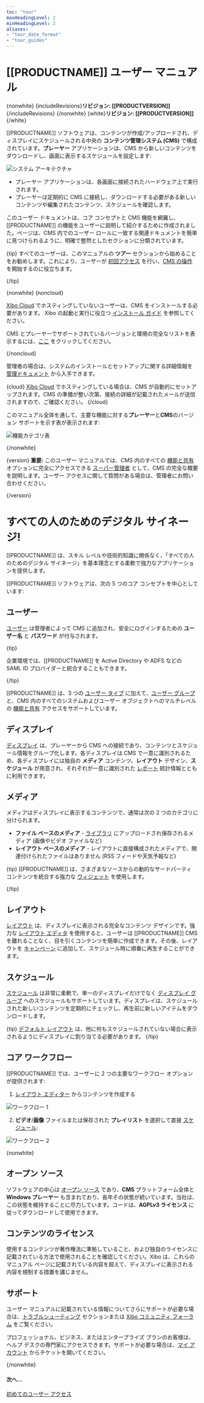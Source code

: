 ```yaml
---
toc: "tour"
maxHeadingLevel: 2
minHeadingLevel: 2
aliases:
- "tour_date_format"
- "tour_guides"
---
```


# [[PRODUCTNAME]] ユーザー マニュアル

{nonwhite}
{includeRevisions}**リビジョン: [[PRODUCTVERSION]]**{/includeRevisions}
{/nonwhite}
{white}**リビジョン: [[PRODUCTVERSION]]**{/white}

[[PRODUCTNAME]] ソフトウェアは、コンテンツが作成/アップロードされ、ディスプレイにスケジュールされる中央の **コンテンツ管理システム (CMS)** で構成されています。**プレーヤー** アプリケーションは、CMS から新しいコンテンツをダウンロードし、画面に表示するスケジュールを設定します:

![システム アーキテクチャ](img/v4_tour_system_architecture.png)

- プレーヤー アプリケーションは、各画面に接続されたハードウェア上で実行されます。
- プレーヤーは定期的に CMS に接続し、ダウンロードする必要がある新しいコンテンツや編集されたコンテンツ、スケジュールを確認します。

このユーザー ドキュメントは、コア コンセプトと CMS 機能を網羅し、[[PRODUCTNAME]] の機能をユーザーに説明して紹介するために作成されました。ページは、CMS 内でのユーザー ロールに一致する関連ドキュメントを簡単に見つけられるように、明確で整然としたセクションに分類されています。

{tip}
すべてのユーザーは、このマニュアルの **ツアー** セクションから始めることをお勧めします。これにより、ユーザーが [初回アクセス](tour_user_access.html) を行い、[CMS の操作](tour_cms_navigation.html) を開始するのに役立ちます。

{/tip}

{nonwhite}
{noncloud}

[Xibo Cloud](/hosting) でホスティングしていないユーザーは、CMS をインストールする必要があります。 Xibo の起動と実行に役立つ [インストール ガイド](/docs/setup/cms-installation-guides.html) を参照してください。

CMS とプレーヤーでサポートされているバージョンと環境の完全なリストを表示するには、[ここ](/docs/setup/supported-versions-and-environments.html) をクリックしてください。

{/noncloud}

管理者の場合は、システムのインストールとセットアップに関する詳細情報を [管理ドキュメント](/docs/setup/) から入手できます。

{cloud}
[Xibo Cloud](/docs/setup/xibo-in-the-cloud.html) でホスティングしている場合は、CMS が自動的にセットアップされます。CMS の準備が整い次第、接続の詳細が記載されたメールが送信されますので、ご確認ください。
{/cloud}

このマニュアル全体を通して、主要な機能に対する**プレーヤー**と**CMS**のバージョン サポートを示す表が表示されます:

![機能カテゴリ表](img/v4_tour_feature_category_table.png)

{/nonwhite}

{version}
**重要:** このユーザー マニュアルでは、CMS 内のすべての [機能と共有](users_features_and_sharing.html) オプションに完全にアクセスできる [スーパー管理者](/manual/en/users_administration.html#content-super-admin-user) として、CMS の完全な概要を説明します。ユーザー アクセスに関して質問がある場合は、管理者にお問い合わせください。

{/version}

# すべての人のためのデジタル サイネージ!

[[PRODUCTNAME]] は、スキル レベルや技術的知識に関係なく、「すべての人のためのデジタル サイネージ」を基本理念とする柔軟で強力なアプリケーションを提供します。

[[PRODUCTNAME]] ソフトウェアは、次の 5 つのコア コンセプトを中心としています:

## ユーザー

[ユーザー](users_administration.html) は管理者によって CMS に追加され、安全にログインするための **ユーザー名** と **パスワード** が付与されます。

{tip}

企業環境では、[[PRODUCTNAME]] を Active Directory や ADFS などの SAML ID プロバイダーと統合することもできます。

{/tip}

[[PRODUCTNAME]] は、3 つの [ユーザー タイプ](users_administration.html#content-user-types) に加えて、[ユーザー グループ](users_groups.html) と、CMS 内のすべてのシステムおよびユーザー オブジェクトへのマルチレベルの [機能と共有](users_features_and_sharing.html) アクセスをサポートしています。

## ディスプレイ

[ディスプレイ](displays.html) は、プレーヤーから CMS への接続であり、コンテンツとスケジュール情報をグループ化します。各ディスプレイは CMS で一意に識別されるため、各ディスプレイには独自の **メディア** コンテンツ、**レイアウト** デザイン、**スケジュール** が用意され、それぞれが一意に識別された [レポート](displays_metrics.html) 統計情報とともに利用できます。

## メディア

メディアはディスプレイに表示するコンテンツで、通常は次の 2 つのカテゴリに分けられます。

- **ファイル ベースのメディア** - [ライブラリ](media_library.html) にアップロードされ保存されるメディア (画像やビデオ ファイルなど)
- **レイアウト ベースのメディア** - レイアウトに直接構成されたメディアで、関連付けられたファイルはありません (RSS フィードや天気予報など)

{tip}
[[PRODUCTNAME]] は、さまざまなソースからの動的なサードパーティ コンテンツを統合する強力な [ウィジェット](layouts_editor.html#content-widgets) を使用します。

{/tip}

## レイアウト

[レイアウト](layouts.html) は、ディスプレイに表示される完全なコンテンツ デザインです。強力な [レイアウト エディタ](layouts_editor.html) を使用すると、ユーザーは [[PRODUCTNAME]] CMS を離れることなく、目を引くコンテンツを簡単に作成できます。その後、レイアウトを [キャンペーン](layouts_campaigns.html) に追加して、スケジュール時に順番に再生することができます。

## スケジュール

[スケジュール](scheduling_events.html) は非常に柔軟で、単一のディスプレイだけでなく [ディスプレイ グループ](displays_groups.html) へのスケジュールもサポートしています。ディスプレイは、スケジュールされた新しいコンテンツを定期的にチェックし、再生前に新しいアイテムをダウンロードします。

{tip}
[デフォルト レイアウト](displays.html#content-default-layout) は、他に何もスケジュールされていない場合に表示されるようにディスプレイに割り当てる必要があります。
{/tip}

## コア ワークフロー

[[PRODUCTNAME]] では、ユーザーに 2 つの主要なワークフロー オプションが提供されます:

1. [レイアウト エディター](layouts_editor.html) からコンテンツを作成する

![ワークフロー 1](img/v4_tour_workflow_1.png)

2. **ビデオ**/**画像** ファイルまたは保存された **プレイリスト** を選択して直接 [スケジュール](scheduling_events.html#content-media-scheduling):

![ワークフロー 2](img/v4_tour_workflow_2.png)

{nonwhite}

## オープン ソース

ソフトウェアの中心は [オープン ソース](/open-source) であり、**CMS** プラットフォーム全体と **Windows プレーヤー** も含まれており、長年その状態が続いています。当社は、この状態を維持することに尽力しています。コードは、**AGPLv3 ライセンス** に従ってダウンロードして使用できます。

## コンテンツのライセンス

使用するコンテンツが著作権法に準拠していること、および独自のライセンスに記載されている方法で使用されることを確認してください。Xibo は、これらのマニュアル ページに記載されている内容を超えて、ディスプレイに表示される内容を規制する措置を講じません。

## サポート

ユーザー マニュアルに記載されている情報についてさらにサポートが必要な場合は、[トラブルシューティング](troubleshooting.html) セクションまたは [Xibo コミュニティ フォーラム](https://community.xibo.org.uk/) をご覧ください。

プロフェッショナル、ビジネス、またはエンタープライズ プランのお客様は、ヘルプ デスクの専門家にアクセスできます。サポートが必要な場合は、[マイ アカウント](https://xibosignage.com/my-account/tickets?open=true) からチケットを開いてください。

{/nonwhite}

#### 次へ...

[初めてのユーザー アクセス](tour_user_access.html)
